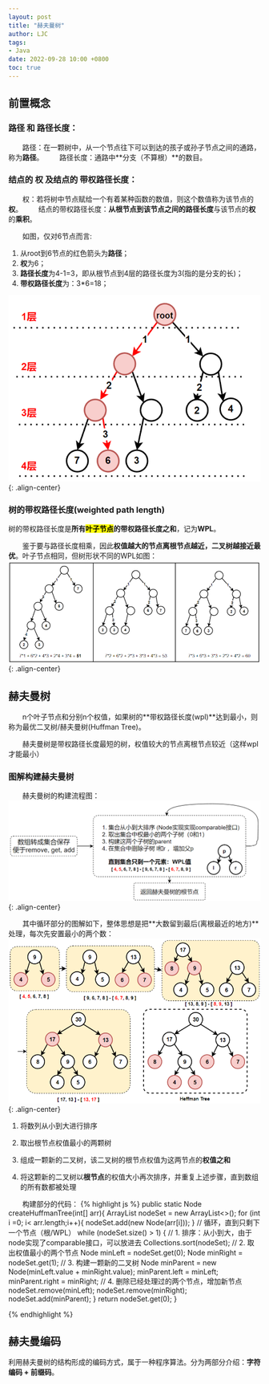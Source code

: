 ```yaml
---
layout: post
title: "赫夫曼树"
author: LJC
tags:
- Java
date: 2022-09-28 10:00 +0800
toc: true
---
```


## 前置概念

### 路径 和 路径长度：

&emsp;&emsp;路径：在一颗树中，从一个节点往下可以到达的孩子或孙子节点之间的通路，称为**路径**。
&emsp;&emsp;路径长度：通路中**分支（不算根）**的数目。

### 结点的 权 及结点的 带权路径长度：

&emsp;&emsp;权：若将树中节点赋给一个有着某种函数的数值，则这个数值称为该节点的**权**。
&emsp;&emsp;结点的带权路径长度：**从根节点到该节点之间的路径长度**与该节点的**权**的**乘积**。

&emsp;&emsp;如图，仅对6节点而言: 
1) 从root到6节点的红色箭头为**路径**；
2) **权**为6；
3) **路径长度**为4-1=3，即从根节点到4层的路径长度为3(指的是分支的长)；
4) **带权路径长度**为：3*6=18；

![def01.png](/images/def01.png "define"){: .align-center}

### 树的带权路径长度(weighted path length)

树的带权路径长度是**所有<mark>叶子节点</mark>的带权路径长度之和**，记为**WPL**。

&emsp;&emsp;鉴于要与路径长度相乘，因此**权值越大的节点离根节点越近，二叉树越接近最优**。叶子节点相同，但树形状不同的WPL如图：
![wpl01.png](/images/wpl01.png "Tree_WPL"){: .align-center}

## 赫夫曼树

&emsp;&emsp;n个叶子节点和分别n个权值，如果树的**带权路径长度(wpl)**达到最小，则称为最优二叉树/赫夫曼树(Huffman Tree)。

&emsp;&emsp;赫夫曼树是带权路径长度最短的树，权值较大的节点离根节点较近（这样wpl才能最小）

### 图解构建赫夫曼树

&emsp;&emsp;赫夫曼树的构建流程图：
![chart02.png](/images/chart02.png "流程图"){: .align-center}

&emsp;&emsp;其中循环部分的图解如下，整体思想是把**大数留到最后(离根最近的地方)**处理，每次先安置最小的两个数：
![heffTreeCons.png](/images/heffTreeCons.png "赫夫曼树的构建过程"){: .align-center}

1. 将数列从小到大进行排序

2. 取出根节点权值最小的两颗树

3. 组成一颗新的二叉树，该二叉树的根节点权值为这两节点的**权值之和**

4. 将这颗新的二叉树以**根节点**的权值大小再次排序，并重复上述步骤，直到数组的所有数都被处理

&emsp;&emsp;构建部分的代码：
{% highlight js %}
    public static Node createHuffmanTree(int[] arr){
        ArrayList<Node> nodeSet = new ArrayList<>();
        for (int i =0; i< arr.length;i++){
            nodeSet.add(new Node(arr[i]));
        }
        // 循环，直到只剩下一个节点（根/WPL）
        while (nodeSet.size() > 1) {
            // 1. 排序：从小到大，由于node实现了comparable接口，可以放进去
            Collections.sort(nodeSet);
            // 2. 取出权值最小的两个节点
            Node minLeft = nodeSet.get(0);
            Node minRight = nodeSet.get(1);
            // 3. 构建一颗新的二叉树
            Node minParent = new Node(minLeft.value + minRight.value);
            minParent.left = minLeft;
            minParent.right = minRight;
            // 4. 删除已经处理过的两个节点，增加新节点
            nodeSet.remove(minLeft);
            nodeSet.remove(minRight);
            nodeSet.add(minParent);
        }
        return nodeSet.get(0);
    }

{% endhighlight %}

## 赫夫曼编码

利用赫夫曼树的结构形成的编码方式，属于一种程序算法。分为两部分介绍：**字符编码 + 前缀码**。